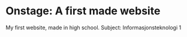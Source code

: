 # Onstage: A first made website
My first website, made in high school. Subject: Informasjonsteknologi 1

